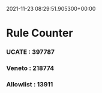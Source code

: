 2021-11-23 08:29:51.905300+00:00
# Rule Counter 
 ### UCATE : 397787

 ### Veneto : 218774

 ### Allowlist : 13911